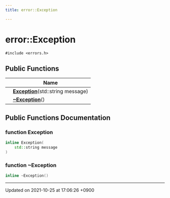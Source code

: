 ```yaml
---
title: error::Exception

---
```


# error::Exception






`#include <errors.h>`

## Public Functions

|                | Name           |
| -------------- | -------------- |
| | **[Exception](/Classes/classerror_1_1Exception#function-exception)**(std::string message) |
| | **[~Exception](/Classes/classerror_1_1Exception#function-~exception)**() |

## Public Functions Documentation

### function Exception

```cpp
inline Exception(
    std::string message
)
```


### function ~Exception

```cpp
inline ~Exception()
```


-------------------------------

Updated on 2021-10-25 at 17:06:26 +0900